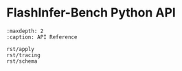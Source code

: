 # FlashInfer-Bench Python API

```{toctree}
:maxdepth: 2
:caption: API Reference

rst/apply
rst/tracing
rst/schema
```
